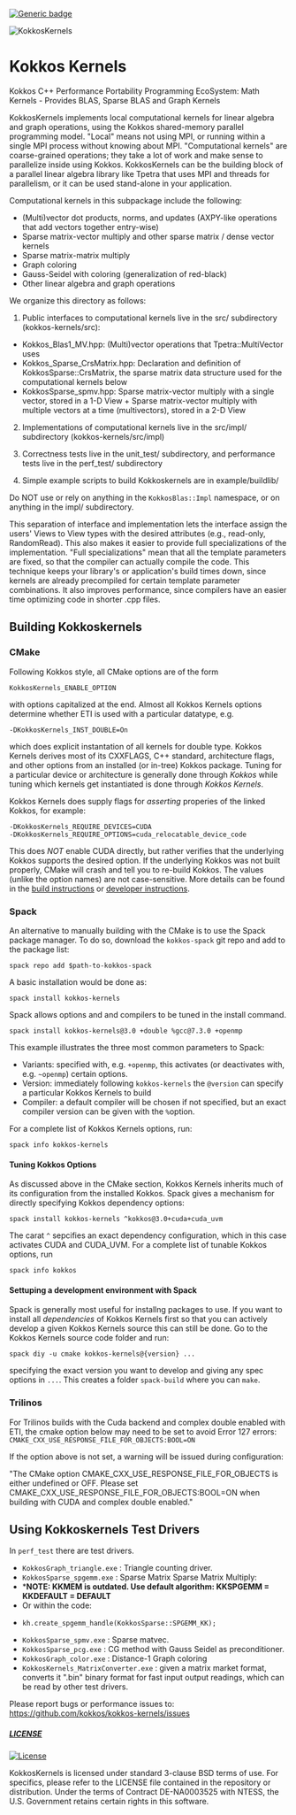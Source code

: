 [![Generic badge](https://readthedocs.org/projects/pip/badge/?version=latest&style=flat)](https://kokkos-kernels.readthedocs.io/en/latest/)

![KokkosKernels](https://avatars2.githubusercontent.com/u/10199860?s=200&v=4)

# Kokkos Kernels

Kokkos C++ Performance Portability Programming EcoSystem: Math Kernels -
Provides BLAS, Sparse BLAS and Graph Kernels 

KokkosKernels implements local computational kernels for linear
algebra and graph operations, using the Kokkos shared-memory parallel
programming model.  "Local" means not using MPI, or running within a
single MPI process without knowing about MPI.  "Computational kernels"
are coarse-grained operations; they take a lot of work and make sense
to parallelize inside using Kokkos.  KokkosKernels can be the building
block of a parallel linear algebra library like Tpetra that uses MPI
and threads for parallelism, or it can be used stand-alone in your
application.

Computational kernels in this subpackage include the following:

* (Multi)vector dot products, norms, and updates (AXPY-like
    operations that add vectors together entry-wise)
* Sparse matrix-vector multiply and other sparse matrix / dense
    vector kernels
* Sparse matrix-matrix multiply
* Graph coloring
* Gauss-Seidel with coloring (generalization of red-black)
* Other linear algebra and graph operations

We organize this directory as follows:

1. Public interfaces to computational kernels live in the src/
     subdirectory (kokkos-kernels/src):

*    Kokkos_Blas1_MV.hpp: (Multi)vector operations that
       Tpetra::MultiVector uses
*    Kokkos_Sparse_CrsMatrix.hpp: Declaration and definition of
       KokkosSparse::CrsMatrix, the sparse matrix data structure used
       for the computational kernels below
*    KokkosSparse_spmv.hpp: Sparse matrix-vector multiply with a
       single vector, stored in a 1-D View + Sparse matrix-vector multiply with
       multiple vectors at a time (multivectors), stored in a 2-D View

2. Implementations of computational kernels live in the src/impl/
     subdirectory (kokkos-kernels/src/impl)

3. Correctness tests live in the unit_test/ subdirectory, and
     performance tests live in the perf_test/ subdirectory

4. Simple example scripts to build Kokkoskernels are in
     example/buildlib/


Do NOT use or rely on anything in the `KokkosBlas::Impl` namespace, or
on anything in the impl/ subdirectory.

This separation of interface and implementation lets the interface
assign the users' Views to View types with the desired attributes
(e.g., read-only, RandomRead).  This also makes it easier to provide
full specializations of the implementation.  "Full specializations"
mean that all the template parameters are fixed, so that the compiler
can actually compile the code.  This technique keeps your library's or
application's build times down, since kernels are already precompiled
for certain template parameter combinations.  It also improves
performance, since compilers have an easier time optimizing code in
shorter .cpp files.

## Building Kokkoskernels

### CMake
Following Kokkos style, all CMake options are of the form
````
KokkosKernels_ENABLE_OPTION
````
with options capitalized at the end. Almost all Kokkos Kernels options determine
whether ETI is used with a particular datatype, e.g.
````
-DKokkosKernels_INST_DOUBLE=On 
````
which does explicit instantation of all kernels for double type.
Kokkos Kernels derives most of its CXXFLAGS, C++ standard, architecture flags,
and other options from an installed (or in-tree) Kokkos package.
Tuning for a particular device or architecture is generally done through *Kokkos*
while tuning which kernels get instantiated is done through *Kokkos Kernels*.

Kokkos Kernels does supply flags for *asserting* properies of the linked Kokkos,
for example:
````
-DKokkosKernels_REQUIRE_DEVICES=CUDA
-DKokkosKernels_REQUIRE_OPTIONS=cuda_relocatable_device_code
````
This does *NOT* enable CUDA directly, but rather verifies that the underlying Kokkos supports
the desired option. If the underlying Kokkos was not built properly, CMake will crash
and tell you to re-build Kokkos. The values (unlike the option names) are not case-sensitive.
More details can be found in the [build instructions](BUILD.md) or [developer instructions](DEVELOPER.md).


### Spack

An alternative to manually building with the CMake is to use the Spack package manager.
To do so, download the `kokkos-spack` git repo and add to the package list:
````
spack repo add $path-to-kokkos-spack
````
A basic installation would be done as:
````
spack install kokkos-kernels
````
Spack allows options and and compilers to be tuned in the install command.
````
spack install kokkos-kernels@3.0 +double %gcc@7.3.0 +openmp
````
This example illustrates the three most common parameters to Spack:
* Variants: specified with, e.g. `+openmp`, this activates (or deactivates with, e.g. `~openmp`) certain options.
* Version:  immediately following `kokkos-kernels` the `@version` can specify a particular Kokkos Kernels to build
* Compiler: a default compiler will be chosen if not specified, but an exact compiler version can be given with the `%`option.

For a complete list of Kokkos Kernels options, run:
````
spack info kokkos-kernels
````

#### Tuning Kokkos Options
As discussed above in the CMake section, Kokkos Kernels inherits much of its configuration from the installed Kokkos.
Spack gives a mechanism for directly specifying Kokkos dependency options:
````
spack install kokkos-kernels ^kokkos@3.0+cuda+cuda_uvm
````
The carat `^` sepcifies an exact dependency configuration, which in this case activates CUDA and CUDA_UVM.
For a complete list of tunable Kokkos options, run
````
spack info kokkos
````

#### Settuping a development environment with Spack
Spack is generally most useful for installng packages to use.
If you want to install all *dependencies* of Kokkos Kernels first so that you can actively develop a given Kokkos Kernels source this can still be done. Go to the Kokkos Kernels source code folder and run:
````
spack diy -u cmake kokkos-kernels@{version} ...
````
specifying the exact version you want to develop and giving any spec options in `...`.
This creates a folder `spack-build` where you can `make`.

### Trilinos
For Trilinos builds with the Cuda backend and complex double enabled with ETI,
the cmake option below may need to be set to avoid Error 127 errors:
`CMAKE_CXX_USE_RESPONSE_FILE_FOR_OBJECTS:BOOL=ON`

If the option above is not set, a warning will be issued during configuration:

"The CMake option CMAKE_CXX_USE_RESPONSE_FILE_FOR_OBJECTS is either
undefined or OFF.  Please set
CMAKE_CXX_USE_RESPONSE_FILE_FOR_OBJECTS:BOOL=ON when building with CUDA and
complex double enabled."


## Using Kokkoskernels Test Drivers 

In `perf_test` there are test drivers.

* `KokkosGraph_triangle.exe` : Triangle counting driver. 
* `KokkosSparse_spgemm.exe` : Sparse Matrix Sparse Matrix Multiply: 
* *****NOTE: KKMEM is outdated. Use default algorithm: KKSPGEMM = KKDEFAULT = DEFAULT****
* Or within the code:
*     kh.create_spgemm_handle(KokkosSparse::SPGEMM_KK);
* `KokkosSparse_spmv.exe` : Sparse matvec.
* `KokkosSparse_pcg.exe`  : CG method with Gauss Seidel as preconditioner.
* `KokkosGraph_color.exe` : Distance-1 Graph coloring 
* `KokkosKernels_MatrixConverter.exe` : given a matrix market format, converts it ".bin"
   binary format for fast input output readings, which can be read by other test drivers.
   
Please report bugs or performance issues to: https://github.com/kokkos/kokkos-kernels/issues

##### [LICENSE](https://github.com/kokkos/kokkos-kernels/blob/devel/LICENSE)
[![License](https://img.shields.io/badge/License-BSD%203--Clause-blue.svg)](https://opensource.org/licenses/BSD-3-Clause)

KokkosKernels is licensed under standard 3-clause BSD terms of use.  For
specifics, please refer to the LICENSE file contained in the
repository or distribution.  Under the terms of Contract DE-NA0003525 with NTESS,
the U.S. Government retains certain rights in this software.
